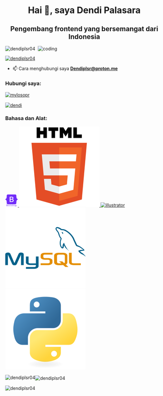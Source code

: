 <h1 align="center">Hai 👋, saya Dendi Palasara</h1>
<h2 align="center">Pengembang frontend yang bersemangat dari Indonesia</h2>

<img align="right" alt="coding" width="400" src="https://user-images.githubusercontent.com/55389276/140866485-8fb1c876-9a8f-4d6a-98dc-08c4981eaf70.gif">

<p align="left"> <img src="https://komarev.com/ghpvc/?username=dendiplsr04&label=Profile%20views&color=0e75b6&style=flat" alt="dendiplsr04" /> </p>

<p align="left"> <a href="https://github.com/ryo-ma/github-profile-trophy"><img src="https://github-profile-trophy.vercel.app/?username=dendiplsr04" alt="dendiplsr04" /></a> </p>

- 📫 Cara menghubungi saya **Dendiplsr@proton.me**

<h3 align="left">Hubungi saya:</h3>
<p align="left">
<a href="https://instagram.com/mylosopr" target="blank"><img align="center" src="https://raw.githubusercontent.com/rahuldkjain/github-profile-readme-generator/master/src/images/icons/Social/instagram.svg" alt="mylosopr" height="30" width="40" /></a> </p>
<a href="https://wa.me/6285934933301" target="blank"><img align="center" src="https://raw.githubusercontent.com/rahuldkjain/github-profile-readme-generator/master/src/images/icons/Social/whatsapp.svg" alt="dendi" height="30" width="40" /></a> </p>


<h3 align="left">Bahasa dan Alat:</h3>
<p align="left"> <a href="https://getbootstrap.com" target="_blank" rel="noreferrer"> <img src="https://raw.githubusercontent.com/devicons/devicon/master/icons/bootstrap/bootstrap-plain-wordmark.svg" alt="bootstrap" width="40" height="40"/> </a> <a href="https://www.w3.org/html/" target="_blank" rel="noreferrer"> <img src="https://raw.githubusercontent.com/devicons/devicon/master/icons/html5/html5-original-wordmark.svg" alt="html5" lebar="30" tinggi="30"/> </a> <a href="https://www.adobe.com/in/products/illustrator.html" target="_blank" rel="noreferrer"> <img src="https://www.vectorlogo.zone/logos/adobe_illustrator/adobe_illustrator-icon.svg" alt="illustrator" lebar="30" tinggi="30"/> </a> <a href="https://www.mysql.com/" target="_blank" rel="noreferrer"> <img src="https://raw.githubusercontent.com/devicons/devicon/master/icons/mysql/mysql-original-wordmark.svg" alt="mysql" lebar="10" tinggi="10"/> </a> <a href="https://www.python.org" target="_blank" rel="noreferrer"> <img src="https://raw.githubusercontent.com/devicons/devicon/master/icons/python/python-original.svg" alt="python" lebar="30" tinggi="30"/> </a> </p>



<p> <img align="left" src="https://github-readme-stats.vercel.app/api/top-langs?username=dendiplsr04&show_icons=true&locale=id&layout=compact" alt="dendiplsr04" /></p>

<p> <img align="center" src="https://github-readme-stats.vercel.app/api?username=dendiplsr04&show_icons=true&locale=id" alt="dendiplsr04" /></p> 
<p><img align="center" src="https://github-readme-streak-stats.herokuapp.com/?user=dendiplsr04&" alt="dendiplsr04" /></p>
